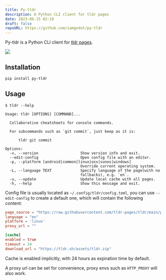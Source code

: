 ```yaml
---
title: Py-tldr
description: A Python CLI client for tldr pages
date: 2023-06-15 02:19
draft: false
repoURL: https://github.com/iamgodot/py-tldr
---
```

Py-tldr is a Python CLI client for [tldr pages](https://github.com/tldr-pages/tldr).

![](/py-tldr.gif)

## Installation

```bash
pip install py-tldr
```

## Usage

```
$ tldr --help

Usage: tldr [OPTIONS] [COMMAND]...

  Collaborative cheatsheets for console commands.

  For subcommands such as `git commit`, just keep as it is:

      tldr git commit

Options:
  -v, --version                   Show version info and exit.
  --edit-config                   Open config file with an editor.
  -p, --platform [android|common|linux|osx|sunos|windows]
                                  Override current operating system.
  -L, --language TEXT             Specify language of the page(with no
                                  fallbacks), e.g. `en`.
  -u, --update                    Update local cache with all pages.
  -h, --help                      Show this message and exit.
```

Config file is usually located as `~/.config/tldr/config.toml`, you can use `--edit-config` to create a default one, which will contain the following content:

```toml
page_source = "https://raw.githubusercontent.com/tldr-pages/tldr/main/pages"
language = "en"
platform = 'linux'
proxy_url = ""

[cache]
enabled = true
timeout = 24
download_url = "https://tldr.sh/assets/tldr.zip"
```

Cache is enabled implicitly, with 24 hours as expiration time by default.

A proxy url can be set for convenience, proxy envs such as `HTTP_PROXY` will also work.